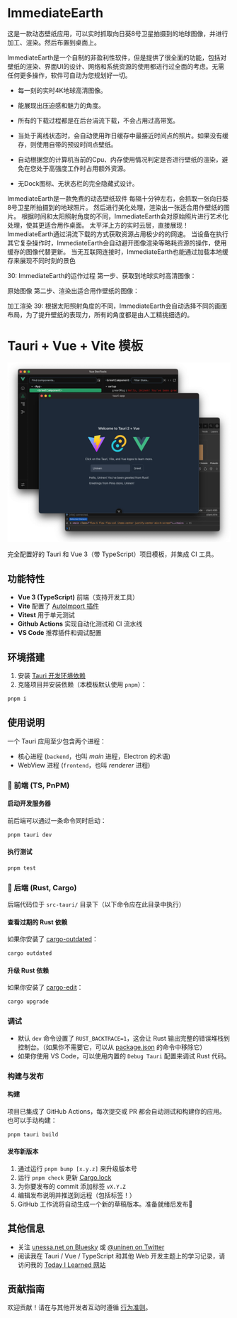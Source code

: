 # ImmediateEarth

这是一款动态壁纸应用，可以实时抓取向日葵8号卫星拍摄到的地球图像，并进行加工、渲染。然后布置到桌面上。


ImmediateEarth是一个自制的非盈利性软件，但是提供了很全面的功能，包括对壁纸的渲染、界面UI的设计、网络和系统资源的使用都进行过全面的考虑。无需任何更多操作，软件可自动为您规划好一切。

* 每一刻的实时4K地球高清图像。

* 能展现出压迫感和魅力的角度。

* 所有的下载过程都是在后台涓流下载，不会占用过高带宽。

* 当处于离线状态时，会自动使用昨日缓存中最接近时间点的照片。如果没有缓存，则使用自带的预设时间点壁纸。

* 自动根据您的计算机当前的Cpu、内存使用情况判定是否进行壁纸的渲染，避免在您处于高强度工作时占用额外资源。

* 无Dock图标、无状态栏的完全隐藏式设计。

ImmediateEarth是一款免费的动态壁纸软件
每隔十分钟左右，会抓取一张向日葵8号卫星所拍摄到的地球照片。
然后进行美化处理，渲染出一张适合用作壁纸的图片。
根据时间和太阳照射角度的不同，ImmediateEarth会对原始照片进行艺术化处理，使其更适合用作桌面。
太平洋上方的实时云层，直接展现！
ImmediateEarth通过涓流下载的方式获取资源占用极少的的网速。
当设备在执行其它复杂操作时，ImmediateEarth会自动避开图像渲染等略耗资源的操作，使用缓存的图像代替更新。
当无互联网连接时，ImmediateEarth也能通过加载本地缓存来展现不同时刻的景色


30: ImmediateEarth的运作过程
第一步、获取到地球实时高清图像：


原始图像
第二步、渲染出适合用作壁纸的图像：


加工渲染
39: 根据太阳照射角度的不同，ImmediateEarth会自动选择不同的画面布局，为了提升壁纸的表现力，所有的角度都是由人工精挑细选的。



# Tauri + Vue + Vite 模板

![Screenshot](./public/v2_screenshot.webp)

完全配置好的 Tauri 和 Vue 3（带 TypeScript）项目模板，并集成 CI 工具。

## 功能特性

- **Vue 3 (TypeScript)** 前端（支持开发工具）
- **Vite** 配置了 [AutoImport 插件](https://github.com/antfu/unplugin-auto-import)
- **Vitest** 用于单元测试
- **Github Actions** 实现自动化测试和 CI 流水线
- **VS Code** 推荐插件和调试配置

## 环境搭建

1. 安装 [Tauri 开发环境依赖](https://tauri.app/start/prerequisites/)
2. 克隆项目并安装依赖（本模板默认使用 `pnpm`）：

```sh
pnpm i
```

## 使用说明

一个 Tauri 应用至少包含两个进程：

- 核心进程 (`backend`，也叫 _main_ 进程，Electron 的术语)
- WebView 进程 (`frontend`，也叫 _renderer_ 进程)

### 🦢 前端 (TS, PnPM)

#### 启动开发服务器

前后端可以通过一条命令同时启动：

```sh
pnpm tauri dev
```

#### 执行测试

```sh
pnpm test
```

### 🦀 后端 (Rust, Cargo)

后端代码位于 `src-tauri/` 目录下（以下命令应在此目录中执行）

#### 查看过期的 Rust 依赖

如果你安装了 [cargo-outdated](https://github.com/kbknapp/cargo-outdated)：

```sh
cargo outdated
```

#### 升级 Rust 依赖

如果你安装了 [cargo-edit](https://github.com/killercup/cargo-edit)：

```sh
cargo upgrade
```

### 调试

- 默认 `dev` 命令设置了 `RUST_BACKTRACE=1`，这会让 Rust 输出完整的错误堆栈到控制台。（如果你不需要它，可以从 [package.json](file://c:\Users\YiranzaiHWin\Documents\GitHub\ImmediateEarth\package.json) 的命令中移除它）
- 如果你使用 VS Code，可以使用内置的 `Debug Tauri` 配置来调试 Rust 代码。

### 构建与发布

#### 构建

项目已集成了 GitHub Actions，每次提交或 PR 都会自动测试和构建你的应用。也可以手动构建：

```sh
pnpm tauri build
```

#### 发布新版本

1. 通过运行 `pnpm bump [x.y.z]` 来升级版本号
2. 运行 `pnpm check` 更新 [Cargo.lock](file://c:\Users\YiranzaiHWin\Documents\GitHub\ImmediateEarth\src-tauri\Cargo.lock)
3. 为你要发布的 commit 添加标签 `vX.Y.Z`
4. 编辑发布说明并推送到远程（包括标签！）
5. GitHub 工作流将自动生成一个新的草稿版本。准备就绪后发布🎉

## 其他信息

- 关注 [unessa.net on Bluesky](https://bsky.app/profile/uninen.net) 或 [@uninen on Twitter](https://twitter.com/uninen)
- 阅读我在 Tauri / Vue / TypeScript 和其他 Web 开发主题上的学习记录，请访问我的 [Today I Learned 网站](https://til.unessa.net/)

## 贡献指南

欢迎贡献！请在与其他开发者互动时遵循 [行为准则](./CODE_OF_CONDUCT.md)。